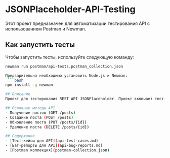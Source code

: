 # JSONPlaceholder-API-Testing

Этот проект предназначен для автоматизации тестирования API с использованием Postman и Newman.

## Как запустить тесты

Чтобы запустить тесты, используйте следующую команду:

```bash
newman run postman/api-tests.postman_collection.json

Предварительно необходимо установить Node.js и Newman:
 ```bash
npm install -g newman

## Описание
Проект для тестирования REST API JSONPlaceholder. Проект включает тест-кейсы, баг-репорты, а также автоматизированные тесты, написанные в Postman и запускаемые через Newman.

## Основные методы API
- Получение постов (GET /posts)
- Создание поста (POST /posts)
- Обновление поста (PUT /posts/{id})
- Удаление поста (DELETE /posts/{id})

## Содержание
- [Тест-кейсы для API](api-test-cases.md)
- [Баг-репорты для API](api-bug-reports.md)
- [Postman коллекция](postman-collection.json)


